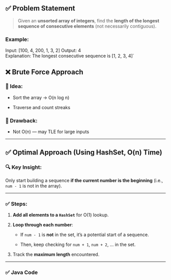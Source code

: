 ## ✅ Problem Statement

> Given an **unsorted array of integers**, find the **length of the longest sequence of consecutive elements** (not necessarily contiguous).

### Example:

Input:  [100, 4, 200, 1, 3, 2] 
Output: 4  
Explanation: The longest consecutive sequence is [1, 2, 3, 4]`

## ❌ Brute Force Approach

### 🔹 Idea:

- Sort the array → O(n log n)
    
- Traverse and count streaks
    

### 🔻 Drawback:

- Not O(n) — may TLE for large inputs
    

---

## ✅ Optimal Approach (Using HashSet, O(n) Time)

### 🔍 Key Insight:

Only start building a sequence **if the current number is the beginning** (i.e., `num - 1` is not in the array).

---

### ✅ Steps:

1. **Add all elements to a `HashSet`** for O(1) lookup.
    
2. **Loop through each number**:
    
    - If `num - 1` is **not** in the set, it’s a potential start of a sequence.
        
    - Then, keep checking for `num + 1`, `num + 2`, ... in the set.
        
3. Track the **maximum length** encountered.
    

---

### ✅ Java Code
